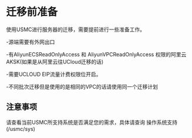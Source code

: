 # 迁移前准备

使用USMC进行服务器的迁移，需要提前进行一些准备工作。

-源端需要有外网出口

-有AliyunECSReadOnlyAccess 和 AliyunVPCReadOnlyAccess 权限的阿里云AKSK(如果是从阿里云往UCloud迁移的话)

-需要UCLOUD EIP流量计费权限位开启。

-不同批次迁移但是使用的是相同的VPC的话请使用同一个迁移计划





## 注意事项

请查看当前USMC所支持系统是否满足您的需求，具体请查询 操作系统支持(/usmc/sys)
